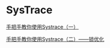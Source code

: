 # SysTrace

[手把手教你使用Systrace（一）](https://zhuanlan.zhihu.com/p/27331842)

[手把手教你使用Systrace（二）——锁优化](https://zhuanlan.zhihu.com/p/27535205)